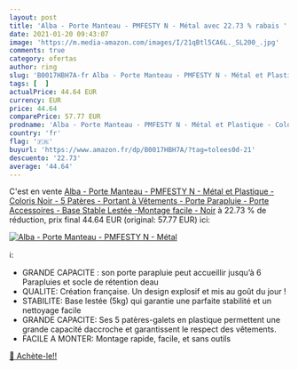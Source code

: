 ```yaml
---
layout: post
title: 'Alba - Porte Manteau - PMFESTY N - Métal avec 22.73 % rabais '
date: 2021-01-20 09:43:07
image: 'https://m.media-amazon.com/images/I/21qBtl5CA6L._SL200_.jpg'
comments: true
category: ofertas
author: ring
slug: 'B0017HBH7A-fr Alba - Porte Manteau - PMFESTY N - Métal et Plastique -...'
tags: [  ]
actualPrice: 44.64 EUR
currency: EUR
price: 44.64
comparePrice: 57.77 EUR
prodname: 'Alba - Porte Manteau - PMFESTY N - Métal et Plastique - Coloris Noir - 5 Patères - Portant à Vêtements - Porte Parapluie - Porte Accessoires - Base Stable Lestée -Montage facile - Noir'
country: 'fr'
flag: '🇫🇷'
buyurl: 'https://www.amazon.fr/dp/B0017HBH7A/?tag=tolees0d-21'
descuento: '22.73'
average: '44.64'
---
```


C'est en vente [Alba - Porte Manteau - PMFESTY N - Métal et Plastique - Coloris Noir - 5 Patères - Portant à Vêtements - Porte Parapluie - Porte Accessoires - Base Stable Lestée -Montage facile - Noir](https://www.amazon.fr/dp/B0017HBH7A/?tag=tolees0d-21)  à  22.73 % de réduction, prix final  44.64 EUR (original: 57.77 EUR) ici:

[![Alba - Porte Manteau - PMFESTY N - Métal](https://m.media-amazon.com/images/I/21qBtl5CA6L._SL200_.jpg)](https://www.amazon.fr/dp/B0017HBH7A/?tag=tolees0d-21)

ℹ️:

- GRANDE CAPACITE : son porte parapluie peut accueillir jusqu’à 6 Parapluies et socle de rétention deau
- QUALITE: Création française. Un design explosif et mis au goût du jour !
- STABILITE: Base lestée (5kg) qui garantie une parfaite stabilité et un nettoyage facile
- GRANDE CAPACITE: Ses 5 patères-galets en plastique permettent une grande capacité daccroche et garantissent le respect des vêtements.
- FACILE A MONTER: Montage rapide, facile, et sans outils

[🛒 Achète-le!!](https://www.amazon.fr/dp/B0017HBH7A/?tag=tolees0d-21)
